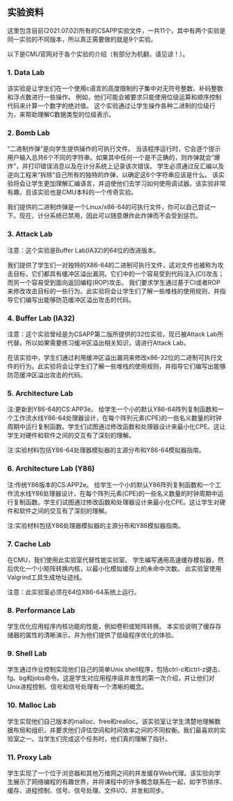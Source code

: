 ## 实验资料

这里包含目前(2021.07.02)所有的CSAPP实验文件，一共11个，其中有两个实验是同一实验的不同版本，所以真正需要做的就是9个实验。

以下是CMU官网对于各个实验的介绍（有部分为机翻，请见谅！）。

### 1. Data Lab

该实验是让学生们在一个使用c语言的高度限制的子集中对无符号整数、补码整数和浮点数进行一些操作。
例如，他们可能会被要求只能使用位级运算和顺序控制代码来计算一个数字的绝对值。
这个实验通过让学生操作各种二进制的位级行为，来帮助理解C数据类型的位级表示。

### 2. Bomb Lab

“二进制炸弹”是向学生提供操作的可执行文件。
当该程序运行时，它会逐个提示用户输入总共6个不同的字符串。如果其中任何一个是不正确的，则炸弹就会“爆炸”，并打印错误消息以及在计分系统上记录该次错误。
学生必须通过反汇编以及逆向工程来“拆除”自己所有的独特的炸弹，以确定这6个字符串应该是什么。
该实验将会让学生更加理解汇编语言，并迫使他们去学习如何使用调试器。该实验非常有趣，且该实验也是CMU本科的一个传奇实验。

我们提供的二进制炸弹是一个Linux/x86-64的可执行文件，你可以自己尝试一下。现在，计分系统已禁用，因此可以随意爆炸此炸弹而不会受到惩罚。

### 3. Attack Lab

注意：这个实验是Buffer Lab(IA32)的64位的改进版本。

我们提供了学生们一对独特的X86-64的二进制可执行文件，这对文件也被称为攻击目标，它们都具有缓冲区溢出漏洞。它们中的一个容易受到代码注入(CI)攻击；而另一个容易受到面向返回编程(ROP)攻击。 
我们要求学生通过基于CI或者ROP来修改攻击目标的一些行为。此实验将会让学生们了解一些堆栈的使用规则，并指导它们编写出能够防范缓冲区溢出攻击的代码。

### 4. Buffer Lab (IA32)

注意：这个实验曾经是为CSAPP第二版所提供的32位实验，现已被Attack Lab所代替。所以如果需要练习缓冲区溢出相关知识，请进行Attack Lab。

在该实验中，学生们通过利用缓冲区溢出漏洞来修改x86-32位的二进制可执行文件的行为。此实验将会让学生们了解一些堆栈的使用规则，并指导它们编写出能够防范缓冲区溢出攻击的代码。

### 5. Architecture Lab

注:更新到Y86-64的CS:APP3e。
给学生一个小的默认Y86-64阵列复制函数和一个工作流水线Y86-64处理器设计，在每个阵列元素(CPE)的一些名义数量的时钟周期中运行复制函数。学生们试图通过修改函数和处理器设计来最小化CPE。这让学生对硬件和软件之间的交互有了深刻的理解。

注:实验材料包括Y86-64处理器模拟器的主源分布和Y86-64模拟器指南。

### 6. Architecture Lab (Y86)

注:传统Y86版本的CS:APP2e。
给学生一个小的默认Y86阵列复制函数和一个工作流水线Y86处理器设计，在每个阵列元素(CPE)的一些名义数量的时钟周期中运行复制函数。学生们试图通过修改函数和处理器设计来最小化CPE。这让学生对硬件和软件之间的交互有了深刻的理解。

注:实验材料包括Y86处理器模拟器的主源分布和Y86模拟器指南。

### 7. Cache Lab

在CMU，我们使用此实验室代替性能实验室。 学生编写通用高速缓存模拟器，然后优化一个小矩阵转换内核，以最小化模拟缓存上的未命中次数。 此实验室使用Valgrind工具生成地址迹线。

注意：此实验室必须在64位X86-64系统上运行。

### 8. Performance Lab

学生优化应用程序内核功能的性能，例如卷积或矩阵转换。 本实验说明了缓存存储器的属性的清晰演示，并为他们提供了低级程序优化的体验。

### 9. Shell Lab

学生通过作业控制实现他们自己的简单Unix shell程序，包括ctrl-c和ctrl-z键击、fg、bg和jobs命令。这是学生对应用程序级并发性的第一次介绍，并让他们对Unix进程控制、信号和信号处理有一个清晰的概念。

### 10. Malloc Lab

学生实现他们自己版本的malloc、free和realloc。该实验室让学生清楚地理解数据布局和组织，并要求他们评估空间和时间效率之间的不同权衡。我们最喜欢的实验室之一。当学生们完成这个任务时，他们真的理解了指针。

### 11. Proxy Lab

学生实现了一个位于浏览器和其他万维网之间的并发缓存Web代理。该实验向学生展示了网络编程的有趣世界，并将课程中的许多概念联系在一起，如字节排序、缓存、进程控制、信号、信号处理、文件I/O、并发和同步。
